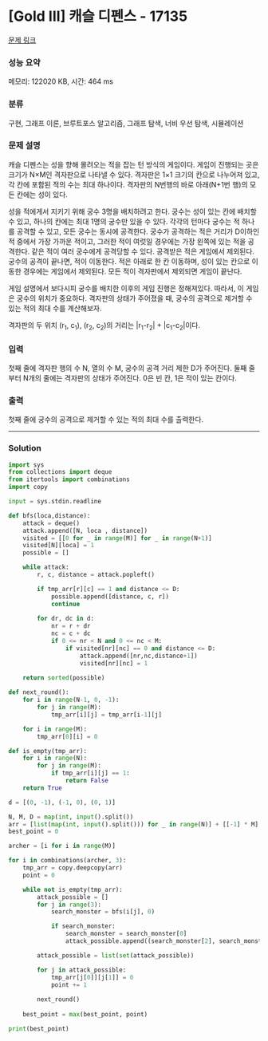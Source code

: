 # [Gold III] 캐슬 디펜스 - 17135 

[문제 링크](https://www.acmicpc.net/problem/17135) 

### 성능 요약

메모리: 122020 KB, 시간: 464 ms

### 분류

구현, 그래프 이론, 브루트포스 알고리즘, 그래프 탐색, 너비 우선 탐색, 시뮬레이션

### 문제 설명

<p>캐슬 디펜스는 성을 향해 몰려오는 적을 잡는 턴 방식의 게임이다. 게임이 진행되는 곳은 크기가 N×M인 격자판으로 나타낼 수 있다. 격자판은 1×1 크기의 칸으로 나누어져 있고, 각 칸에 포함된 적의 수는 최대 하나이다. 격자판의 N번행의 바로 아래(N+1번 행)의 모든 칸에는 성이 있다.</p>

<p>성을 적에게서 지키기 위해 궁수 3명을 배치하려고 한다. 궁수는 성이 있는 칸에 배치할 수 있고, 하나의 칸에는 최대 1명의 궁수만 있을 수 있다. 각각의 턴마다 궁수는 적 하나를 공격할 수 있고, 모든 궁수는 동시에 공격한다. 궁수가 공격하는 적은 거리가 D이하인 적 중에서 가장 가까운 적이고, 그러한 적이 여럿일 경우에는 가장 왼쪽에 있는 적을 공격한다. 같은 적이 여러 궁수에게 공격당할 수 있다. 공격받은 적은 게임에서 제외된다. 궁수의 공격이 끝나면, 적이 이동한다. 적은 아래로 한 칸 이동하며, 성이 있는 칸으로 이동한 경우에는 게임에서 제외된다. 모든 적이 격자판에서 제외되면 게임이 끝난다. </p>

<p>게임 설명에서 보다시피 궁수를 배치한 이후의 게임 진행은 정해져있다. 따라서, 이 게임은 궁수의 위치가 중요하다. 격자판의 상태가 주어졌을 때, 궁수의 공격으로 제거할 수 있는 적의 최대 수를 계산해보자.</p>

<p>격자판의 두 위치 (r<sub>1</sub>, c<sub>1</sub>), (r<sub>2</sub>, c<sub>2</sub>)의 거리는 |r<sub>1</sub>-r<sub>2</sub>| + |c<sub>1</sub>-c<sub>2</sub>|이다.</p>

### 입력 

 <p>첫째 줄에 격자판 행의 수 N, 열의 수 M, 궁수의 공격 거리 제한 D가 주어진다. 둘째 줄부터 N개의 줄에는 격자판의 상태가 주어진다. 0은 빈 칸, 1은 적이 있는 칸이다.</p>

### 출력 

 <p>첫째 줄에 궁수의 공격으로 제거할 수 있는 적의 최대 수를 출력한다.</p>

---

### Solution
```python
import sys
from collections import deque
from itertools import combinations
import copy

input = sys.stdin.readline

def bfs(loca,distance):
    attack = deque()
    attack.append([N, loca , distance])
    visited = [[0 for _ in range(M)] for _ in range(N+1)]
    visited[N][loca] = 1
    possible = []

    while attack:
        r, c, distance = attack.popleft()

        if tmp_arr[r][c] == 1 and distance <= D:
            possible.append([distance, c, r])
            continue
        
        for dr, dc in d:
            nr = r + dr
            nc = c + dc
            if 0 <= nr < N and 0 <= nc < M:
                if visited[nr][nc] == 0 and distance <= D:
                    attack.append([nr,nc,distance+1])
                    visited[nr][nc] = 1
    
    return sorted(possible)

def next_round():
    for i in range(N-1, 0, -1):
        for j in range(M):
            tmp_arr[i][j] = tmp_arr[i-1][j]

    for i in range(M):
        tmp_arr[0][i] = 0

def is_empty(tmp_arr):
    for i in range(N):
        for j in range(M):
            if tmp_arr[i][j] == 1:
                return False
    return True

d = [(0, -1), (-1, 0), (0, 1)]

N, M, D = map(int, input().split())
arr = [list(map(int, input().split())) for _ in range(N)] + [[-1] * M]
best_point = 0

archer = [i for i in range(M)]

for i in combinations(archer, 3):
    tmp_arr = copy.deepcopy(arr)
    point = 0

    while not is_empty(tmp_arr):
        attack_possible = []
        for j in range(3):
            search_monster = bfs(i[j], 0)

            if search_monster:
                search_monster = search_monster[0]
                attack_possible.append((search_monster[2], search_monster[1]))

        attack_possible = list(set(attack_possible))

        for j in attack_possible:
            tmp_arr[j[0]][j[1]] = 0
            point += 1
        
        next_round()
    
    best_point = max(best_point, point)

print(best_point)
